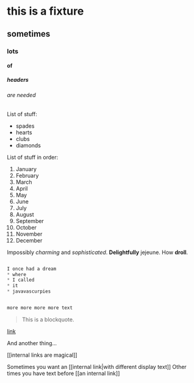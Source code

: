 # this is a fixture

## sometimes

### lots

#### of

##### headers

###### are needed

List of stuff:
 * spades
 * hearts
 * clubs
 * diamonds

List of stuff in order:
 1. January
 1. February
 1. March
 1. April
 1. May
 1. June
 1. July
 1. August
 1. September
 1. October
 1. November
 1. December

Impossibly *charming* and _sophisticated_. **Delightfully** jejeune. How __droll__.

```javascript

I once had a dream
* where
* I called
* it
* javavascurpies


more more more more text

```


> This is a blockquote.

[link](//madlib.biz)

And another thing&hellip;

[[internal links are magical]]

Sometimes you want an [[internal link|with different display text]]
Other times you have text before [[an internal link]]
